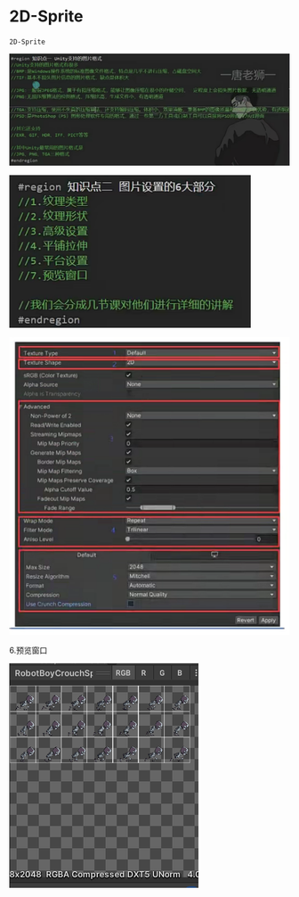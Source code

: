 # 2D-Sprite

`2D-Sprite`

![f4d4da012f7e8d1ae688d6c582d58ee2.png](image/f4d4da012f7e8d1ae688d6c582d58ee2.png)

![0166cc244eb22187769669b9aec78eda.png](image/0166cc244eb22187769669b9aec78eda.png)

![f318c9fbeb11f995e4233070b16274cd.png](image/f318c9fbeb11f995e4233070b16274cd.png)

6.预览窗口

![408bd45a78ecf0644b2a422fe8f51b4a.png](image/408bd45a78ecf0644b2a422fe8f51b4a.png)
